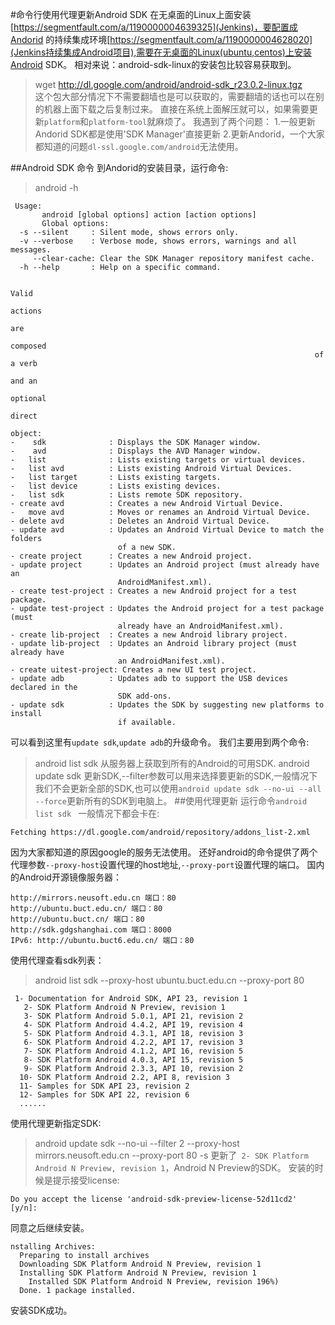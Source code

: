 #命令行使用代理更新Android SDK
在无桌面的Linux上面安装[https://segmentfault.com/a/1190000004639325](Jenkins)，要配置成Andorid 的持续集成环境[https://segmentfault.com/a/1190000004628020](Jenkins持续集成Android项目),需要在无桌面的Linux(ubuntu,centos)上安装Android SDK。
相对来说：android-sdk-linux的安装包比较容易获取到。
>wget http://dl.google.com/android/android-sdk_r23.0.2-linux.tgz  
这个包大部分情况下不需要翻墙也是可以获取的，需要翻墙的话也可以在别的机器上面下载之后复制过来。
直接在系统上面解压就可以，如果需要更新`platform`和`platform-tool`就麻烦了。
我遇到了两个问题：
	1.一般更新Andorid SDK都是使用'SDK Manager'直接更新
	2.更新Andorid，一个大家都知道的问题`dl-ssl.google.com/android`无法使用。

##Android SDK 命令
到Andorid的安装目录，运行命令:
>android -h

```
 Usage:
       android [global options] action [action options]
       Global options:
  -s --silent     : Silent mode, shows errors only.
  -v --verbose    : Verbose mode, shows errors, warnings and all messages.
     --clear-cache: Clear the SDK Manager repository manifest cache.
  -h --help       : Help on a specific command.

                                                                    Valid
                                                                    actions
                                                                    are
                                                                    composed
                                                                    of a verb
                                                                    and an
                                                                    optional
                                                                    direct
                                                                    object:
-    sdk              : Displays the SDK Manager window.
-    avd              : Displays the AVD Manager window.
-   list              : Lists existing targets or virtual devices.
-   list avd          : Lists existing Android Virtual Devices.
-   list target       : Lists existing targets.
-   list device       : Lists existing devices.
-   list sdk          : Lists remote SDK repository.
- create avd          : Creates a new Android Virtual Device.
-   move avd          : Moves or renames an Android Virtual Device.
- delete avd          : Deletes an Android Virtual Device.
- update avd          : Updates an Android Virtual Device to match the folders
                        of a new SDK.
- create project      : Creates a new Android project.
- update project      : Updates an Android project (must already have an
                        AndroidManifest.xml).
- create test-project : Creates a new Android project for a test package.
- update test-project : Updates the Android project for a test package (must
                        already have an AndroidManifest.xml).
- create lib-project  : Creates a new Android library project.
- update lib-project  : Updates an Android library project (must already have
                        an AndroidManifest.xml).
- create uitest-project: Creates a new UI test project.
- update adb          : Updates adb to support the USB devices declared in the
                        SDK add-ons.
- update sdk          : Updates the SDK by suggesting new platforms to install
                        if available.
```

可以看到这里有`update sdk`,`update adb`的升级命令。
我们主要用到两个命令:
>android list sdk 
从服务器上获取到所有的Android的可用SDK.
>android update sdk
更新SDK,--filter参数可以用来选择要更新的SDK,一般情况下我们不会更新全部的SDK,也可以使用`android update sdk --no-ui --all --force`更新所有的SDK到电脑上。
##使用代理更新
运行命令`android list sdk `
一般情况下都会卡在:
```
Fetching https://dl.google.com/android/repository/addons_list-2.xml
```
因为大家都知道的原因google的服务无法使用。
还好android的命令提供了两个代理参数`--proxy-host`设置代理的host地址,`--proxy-port`设置代理的端口。
国内的Android开源镜像服务器：
```
http://mirrors.neusoft.edu.cn 端口：80
http://ubuntu.buct.edu.cn/ 端口：80
http://ubuntu.buct.cn/ 端口：80
http://sdk.gdgshanghai.com 端口：8000
IPv6: http://ubuntu.buct6.edu.cn/ 端口：80
```
使用代理查看sdk列表：
>android list sdk  --proxy-host ubuntu.buct.edu.cn  --proxy-port 80
```
 1- Documentation for Android SDK, API 23, revision 1
   2- SDK Platform Android N Preview, revision 1
   3- SDK Platform Android 5.0.1, API 21, revision 2
   4- SDK Platform Android 4.4.2, API 19, revision 4
   5- SDK Platform Android 4.3.1, API 18, revision 3
   6- SDK Platform Android 4.2.2, API 17, revision 3
   7- SDK Platform Android 4.1.2, API 16, revision 5
   8- SDK Platform Android 4.0.3, API 15, revision 5
   9- SDK Platform Android 2.3.3, API 10, revision 2
  10- SDK Platform Android 2.2, API 8, revision 3
  11- Samples for SDK API 23, revision 2
  12- Samples for SDK API 22, revision 6
  ......
```

使用代理更新指定SDK:
>android update sdk --no-ui --filter 2 --proxy-host mirrors.neusoft.edu.cn --proxy-port 80 -s
更新了` 2- SDK Platform Android N Preview, revision 1`，Android N Preview的SDK。
安装的时候是提示接受license:
```
Do you accept the license 'android-sdk-preview-license-52d11cd2' [y/n]:
```
同意之后继续安装。
```
nstalling Archives:
  Preparing to install archives
  Downloading SDK Platform Android N Preview, revision 1
  Installing SDK Platform Android N Preview, revision 1
    Installed SDK Platform Android N Preview, revision 196%)
  Done. 1 package installed.
```
安装SDK成功。


